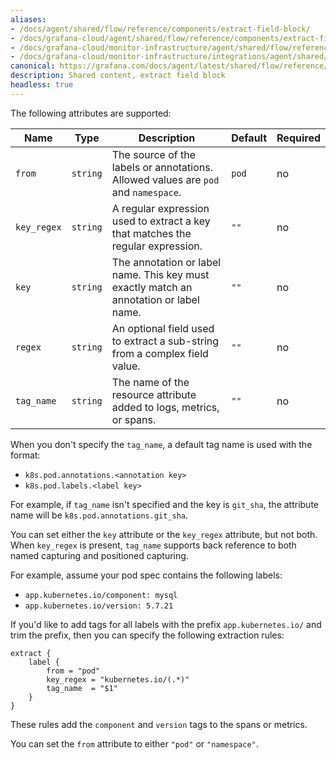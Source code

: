```yaml
---
aliases:
- /docs/agent/shared/flow/reference/components/extract-field-block/
- /docs/grafana-cloud/agent/shared/flow/reference/components/extract-field-block/
- /docs/grafana-cloud/monitor-infrastructure/agent/shared/flow/reference/components/extract-field-block/
- /docs/grafana-cloud/monitor-infrastructure/integrations/agent/shared/flow/reference/components/extract-field-block/
canonical: https://grafana.com/docs/agent/latest/shared/flow/reference/components/extract-field-block/
description: Shared content, extract field block
headless: true
---
```


The following attributes are supported:

Name        | Type     | Description                                                                            | Default | Required
------------|----------|----------------------------------------------------------------------------------------|---------|---------
`from`      | `string` | The source of the labels or annotations. Allowed values are `pod` and `namespace`.     | `pod`   | no
`key_regex` | `string` | A regular expression used to extract a key that matches the regular expression.        | `""`    | no
`key`       | `string` | The annotation or label name. This key must exactly match an annotation or label name. | `""`    | no
`regex`     | `string` | An optional field used to extract a sub-string from a complex field value.             | `""`    | no
`tag_name`  | `string` | The name of the resource attribute added to logs, metrics, or spans.                   | `""`    | no

When you don't specify the `tag_name`, a default tag name is used with the format:
* `k8s.pod.annotations.<annotation key>`
* `k8s.pod.labels.<label key>`

For example, if `tag_name` isn't specified and the key is `git_sha`, the attribute name will be `k8s.pod.annotations.git_sha`.

You can set either the `key` attribute or the `key_regex` attribute, but not both.
When `key_regex` is present, `tag_name` supports back reference to both named capturing and positioned capturing.

For example, assume your pod spec contains the following labels:
* `app.kubernetes.io/component: mysql`
* `app.kubernetes.io/version: 5.7.21`

If you'd like to add tags for all labels with the prefix `app.kubernetes.io/` and trim the prefix, then you can specify the following extraction rules:

```river
extract {
	label {
	    from = "pod"
		key_regex = "kubernetes.io/(.*)"
		tag_name  = "$1"
	}
}
```

These rules add the `component` and `version` tags to the spans or metrics.

You can set the `from` attribute to either `"pod"` or `"namespace"`.
